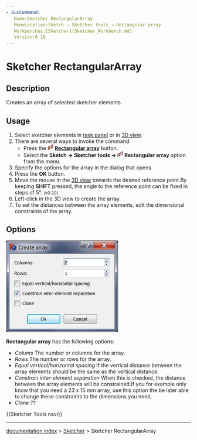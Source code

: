 ```yaml
---
- GuiCommand:
   Name:Sketcher RectangularArray
   MenuLocation:Sketch → Sketcher tools → Rectangular array
   Workbenches:[Sketcher](Sketcher_Workbench.md)
   Version:0.16
---
```


# Sketcher RectangularArray

## Description

Creates an array of selected sketcher elements.

## Usage

1.  Select sketcher elements in [task panel](task_panel.md) or in [3D view](3D_view.md).
2.  There are several ways to invoke the command:
    -   Press the **<img src=images/Sketcher_RectangularArray.svg style="width:16px"> [Rectangular array](Sketcher_RectangularArray.md)** button.
    -   Select the **Sketch → Sketcher tools → <img src=images/Sketcher_RectangularArray.svg style="width:16px"> Rectangular array** option from the menu.
3.  Specify the options for the array in the dialog that opens.
4.  Press the **OK** button.
5.  Move the mouse in the [3D view](3D_view.md) towards the desired reference point.By keeping **SHIFT** pressed, the angle to the reference point can be fixed in steps of 5°. <small>(v0.20)</small> 
6.  Left-click in the 3D view to create the array.
7.  To set the distances between the array elements, edit the dimensional constraints of the array.

## Options

 ![](images/Sketcher_RectangularArray_Options.jpg ) 

**Rectangular array** has the following options:

-   *Colums* The number or columns for the array.
-   *Rows* The number or rows for the array.
-   *Equal vertical/horizontal spacing* If the vertical distance between the array elements should be the same as the vertical distance.
-   *Constrain inter-element separation* When this is checked, the distance between the array elements will be constrained.If you for example only know that you need a 23 x 15 mm array, use this option the be later able to change these constraints to the dimensions you need.
-   *Clone* ??




 {{Sketcher Tools navi}}

---
[documentation index](../README.md) > [Sketcher](Sketcher_Workbench.md) > Sketcher RectangularArray
